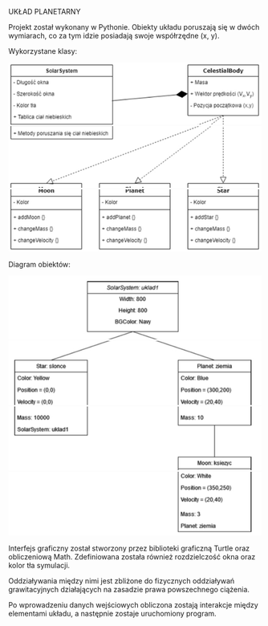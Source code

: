 ﻿UKŁAD PLANETARNY

Projekt został wykonany w Pythonie. Obiekty układu poruszają się w dwóch wymiarach, co za tym idzie  posiadają swoje współrzędne (x, y). 

Wykorzystane klasy: 

![](Aspose.Words.3e870c59-3dec-4cff-b496-82a0d53bb796.002.jpeg)
![](Aspose.Words.3e870c59-3dec-4cff-b496-82a0d53bb796.003.jpeg)
![](Aspose.Words.3e870c59-3dec-4cff-b496-82a0d53bb796.004.jpeg)

Diagram obiektów: 

![](Aspose.Words.3e870c59-3dec-4cff-b496-82a0d53bb796.005.jpeg)
![](Aspose.Words.3e870c59-3dec-4cff-b496-82a0d53bb796.006.jpeg)
![](Aspose.Words.3e870c59-3dec-4cff-b496-82a0d53bb796.007.jpeg)
![](Aspose.Words.3e870c59-3dec-4cff-b496-82a0d53bb796.008.jpeg)

Interfejs graficzny został stworzony przez biblioteki graficzną Turtle oraz obliczeniową Math. Zdefiniowana została również rozdzielczość okna oraz kolor tła symulacji. 

Oddziaływania między nimi jest zbliżone do fizycznych oddziaływań grawitacyjnych działających na zasadzie prawa powszechnego ciążenia. 

Po wprowadzeniu danych wejściowych obliczona zostają interakcje między elementami układu, a następnie zostaje uruchomiony program. 
